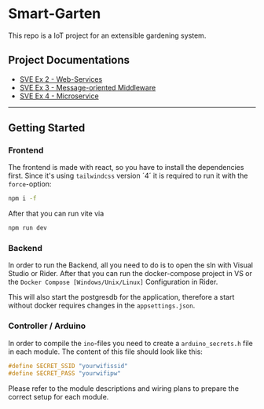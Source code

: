 # Smart-Garten

This repo is a IoT project for an extensible gardening system.

## Project Documentations

- [SVE Ex 2 - Web-Services](./docs/SVE-2/README.md)
- [SVE Ex 3 - Message-oriented Middleware](./docs/SVE-3/README.md)
- [SVE Ex 4 - Microservice](./docs/SVE-4/README.md)

---

## Getting Started

### Frontend

The frontend is made with react, so you have to install the dependencies first. Since it's using `tailwindcss` version ´4´ it is required to run it with the `force`-option:

```sh
npm i -f
```

After that you can run vite via

```sh
npm run dev
```

### Backend

In order to run the Backend, all you need to do is to open the sln with Visual Studio or Rider. After that you can run the docker-compose project in VS or the `Docker Compose [Windows/Unix/Linux]` Configuration in Rider.

This will also start the postgresdb for the application, therefore a start without docker requires changes in the `appsettings.json`.

### Controller / Arduino

In order to compile the `ino`-files you need to create a `arduino_secrets.h` file in each module. The content of this file should look like this:

```cpp
#define SECRET_SSID "yourwifissid"
#define SECRET_PASS "yourwifipw"
```

Please refer to the module descriptions and wiring plans to prepare the correct setup for each module.
